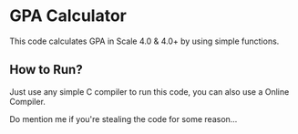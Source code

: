 # GPA Calculator
This code calculates GPA in Scale 4.0 &amp; 4.0+ by using simple functions. 

## How to Run? 

Just use any simple C compiler to run this code, you can also use a Online Compiler.

Do mention me if you're stealing the code for some reason...
